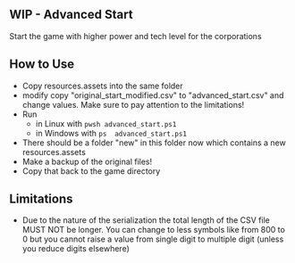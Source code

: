 ## WIP - Advanced Start

Start the game with higher power and tech level for the corporations

## How to Use

- Copy resources.assets into the same folder
- modify copy "original_start_modified.csv" to "advanced_start.csv" and change values. Make sure to pay attention to the limitations!
- Run
    - in Linux with `pwsh advanced_start.ps1`
    - in Windows with `ps  advanced_start.ps1`
- There should be a folder "new" in this folder now which contains a new resources.assets
- Make a backup of the original files!
- Copy that back to the game directory

## Limitations

- Due to the nature of the serialization the total length of the CSV file MUST NOT be longer. You can change to less symbols like from 800 to 0 but you cannot raise a value from single digit to multiple digit (unless you reduce digits elsewhere)